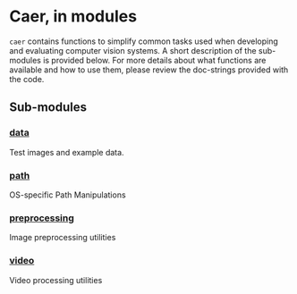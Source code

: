 # Caer, in modules

`caer` contains functions to simplify common tasks used when developing and evaluating computer vision systems. A short description of the sub-modules is provided below. For more details about what functions are available and how to use them, please review the doc-strings provided with the code.

## Sub-modules

### [data](data)
Test images and example data.

### [path](path)
OS-specific Path Manipulations

### [preprocessing](preprocessing)
Image preprocessing utilities

### [video](video)
Video processing utilities